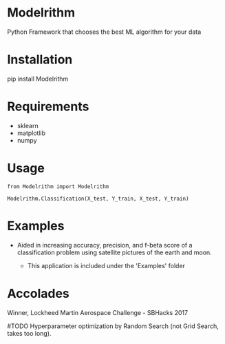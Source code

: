 # Modelrithm
Python Framework that chooses the best ML algorithm for your data

# Installation
pip install Modelrithm

# Requirements
- sklearn
- matplotlib
- numpy

# Usage
	from Modelrithm import Modelrithm

	Modelrithm.Classification(X_test, Y_train, X_test, Y_train)

# Examples
- Aided in increasing accuracy, precision, and f-beta score of a classification problem using satellite pictures of the earth and moon.

	- This application is included under the 'Examples' folder

# Accolades
Winner, Lockheed Martin Aerospace Challenge - SBHacks 2017

#TODO
Hyperparameter optimization by Random Search (not Grid Search, takes too long).